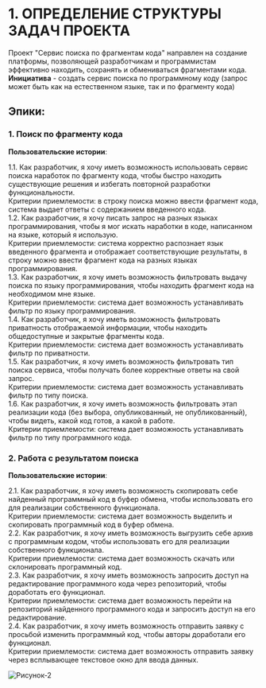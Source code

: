 # 1. ОПРЕДЕЛЕНИЕ СТРУКТУРЫ ЗАДАЧ ПРОЕКТА  

Проект "Сервис поиска по фрагментам кода" направлен на создание платформы, позволяющей разработчикам и программистам эффективно находить, сохранять и обмениваться фрагментами кода. 
**Инициатива** - создать сервис поиска по программному коду (запрос может быть как на естественном языке, так и по фрагменту кода)

## Эпики:

### 1. Поиск по фрагменту кода <div> 
**Пользовательские истории**:
<div> 1.1. Как разработчик, я хочу иметь возможность использовать сервис поиска наработок по фрагменту кода, чтобы быстро находить существующие решения и избегать повторной разработки функциональности.
<div> Критерии приемлемости: в строку поиска можно ввести фрагмент кода, система выдает ответы с содержанием введенного кода.  
<div> 1.2. Как разработчик, я хочу писать запрос на разных языках программирования, чтобы я мог искать наработки в коде, написанном на языке, который я использую.
<div> Критерии приемлемости: система корректно распознает язык введенного фрагмента и отображает соответствующие результаты, в строку можно ввести фрагмент кода на разных языках программирования.
<div> 1.3. Как разработчик, я хочу иметь возможность фильтровать выдачу поиска по языку программирования, чтобы находить фрагмент кода на необходимом мне языке. 
<div> Критерии приемлемости: система дает возможность устанавливать фильтр по языку программирования.
<div> 1.4. Как разработчик, я хочу иметь возможность фильтровать приватность отображаемой информации, чтобы находить общедоступные и закрытые фрагменты кода. 
<div> Критерии приемлемости: система дает возможность устанавливать фильтр по приватности.
<div> 1.5. Как разработчик, я хочу иметь возможность фильтровать тип поиска сервиса, чтобы получать более корректные ответы на свой запрос. 
<div> Критерии приемлемости: система дает возможность устанавливать фильтр по типу поиска.
<div> 1.6. Как разработчик, я хочу иметь возможность фильтровать этап реализации кода (без выбора, опубликованный, не опубликованный), чтобы видеть, какой код готов, а какой в работе. 
<div> Критерии приемлемости: система дает возможность устанавливать фильтр по типу программного кода.

### 2. Работа с результатом поиска <div> 
**Пользовательские истории**:
<div> 2.1. Как разработчик, я хочу иметь возможность скопировать себе найденный программный код в буфер обмена, чтобы использовать его для реализации собственного функционала. 
<div> Критерии приемлемости: система дает возможность выделить и скопировать программный код в буфер обмена.
<div> 2.2. Как разработчик, я хочу иметь возможность выгрузить себе архив с программным кодом, чтобы использовать его для реализации собственного функционала. 
<div> Критерии приемлемости: система дает возможность скачать или склонировать программный код.
<div> 2.3. Как разработчик, я хочу иметь возможность запросить доступ на редактирование программного кода через репозиторий, чтобы доработать его функционал. 
<div> Критерии приемлемости: система дает возможность перейти на репозиторий найденного программного кода и запросить доступ на его редактирование.
<div> 2.4. Как разработчик, я хочу иметь возможность отправить заявку с просьбой изменить программный код, чтобы авторы доработали его функционал.
<div> Критерии приемлемости: система дает возможность отправить заявку через всплывающее текстовое окно для ввода данных.

![Рисунок-2](../Спринт-2/picture-1.png)


